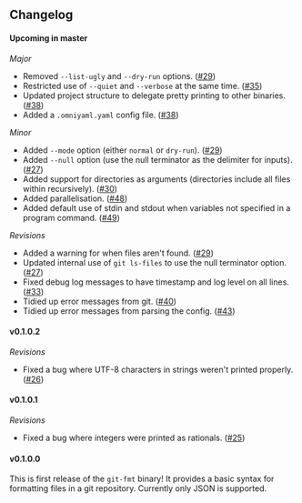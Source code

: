 ## Changelog

#### Upcoming in master

*Major*
* Removed `--list-ugly` and `--dry-run` options. ([#29](https://github.com/hjwylde/git-fmt/issues/29))
* Restricted use of `--quiet` and `--verbose` at the same time. ([#35](https://github.com/hjwylde/git-fmt/issues/35))
* Updated project structure to delegate pretty printing to other binaries. ([#38](https://github.com/hjwylde/git-fmt/issues/38))
* Added a `.omniyaml.yaml` config file. ([#38](https://github.com/hjwylde/git-fmt/issues/38))

*Minor*
* Added `--mode` option (either `normal` or `dry-run`). ([#29](https://github.com/hjwylde/git-fmt/issues/29))
* Added `--null` option (use the null terminator as the delimiter for inputs). ([#27](https://github.com/hjwylde/git-fmt/issues/27))
* Added support for directories as arguments (directories include all files within recursively). ([#30](https://github.com/hjwylde/git-fmt/issues/30))
* Added parallelisation. ([#48](https://github.com/hjwylde/git-fmt/issues/48))
* Added default use of stdin and stdout when variables not specified in a program command. ([#49](https://github.com/hjwylde/git-fmt/issues/49))

*Revisions*
* Added a warning for when files aren't found. ([#29](https://github.com/hjwylde/git-fmt/issues/29))
* Updated internal use of `git ls-files` to use the null terminator option. ([#27](https://github.com/hjwylde/git-fmt/issues/27))
* Fixed debug log messages to have timestamp and log level on all lines. ([#33](https://github.com/hjwylde/git-fmt/issues/33))
* Tidied up error messages from git. ([#40](https://github.com/hjwylde/git-fmt/issues/40))
* Tidied up error messages from parsing the config. ([#43](https://github.com/hjwylde/git-fmt/issues/43))

#### v0.1.0.2

*Revisions*
* Fixed a bug where UTF-8 characters in strings weren't printed properly. ([#26](https://github.com/hjwylde/git-fmt/issues/26))

#### v0.1.0.1

*Revisions*
* Fixed a bug where integers were printed as rationals. ([#25](https://github.com/hjwylde/git-fmt/issues/25))

#### v0.1.0.0

This is first release of the `git-fmt` binary!
It provides a basic syntax for formatting files in a git repository.
Currently only JSON is supported.

